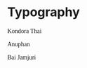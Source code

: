 # Typography

<p style="font-family: 'Kondolar Thai';">Kondora Thai</p>
<p style="font-family: 'Anuphan';">Anuphan</p>
<p style="font-family: 'Bai Jamjuri';">Bai Jamjuri</p>
